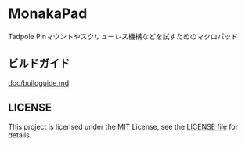 # MonakaPad

Tadpole Pinマウントやスクリューレス機構などを試すためのマクロパッド

## ビルドガイド

[doc/buildguide.md](doc/buidguide.md)

## LICENSE

This project is licensed under the MIT License, see the [LICENSE file](LICENSE) for details.
